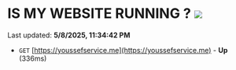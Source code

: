 # IS MY WEBSITE RUNNING ? [![](https://img.shields.io/static/v1?label=Sponsor&message=%E2%9D%A4&logo=GitHub&color=%23fe8e86)](https://github.com/sponsors/Youssef-Lehmam)

Last updated: **5/8/2025, 11:34:42 PM**

- `GET` [https://youssefservice.me](https://youssefservice.me) - **Up** (336ms)
